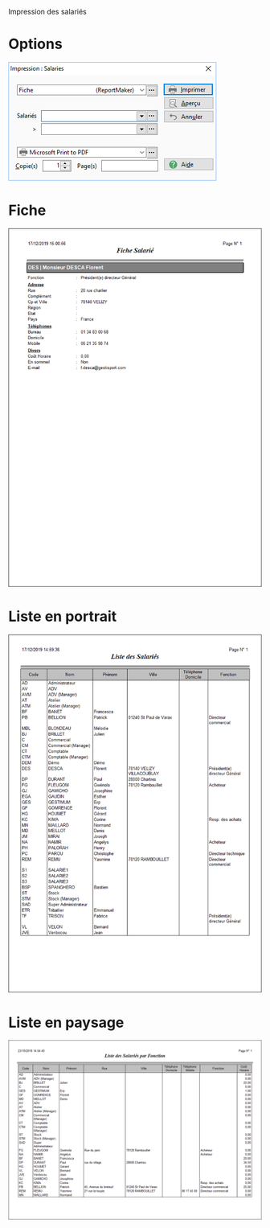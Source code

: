 




Impression des salariés




# Options


![](../../assets/images/Salaries/4/Filtres.png)


# Fiche


![](../../assets/images/Salaries/4/ExempleFiche.png)


# Liste en portrait


![](../../assets/images/Salaries/4/ExempleListePortrait.png)


# Liste en paysage


![](../../assets/images/Salaries/4/ExempleListePaysage.png)


